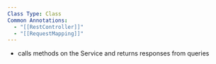 ```yaml
---
Class Type: Class
Common Annotations:
  - "[[RestController]]"
  - "[[RequestMapping]]"
---
```

- calls methods on the Service and returns responses from queries